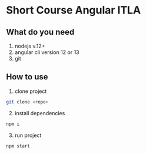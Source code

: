 # Short Course Angular ITLA

## What do you need

1. nodejs v.12+
2. angular cli version 12 or 13
3. git

## How to use

1. clone project
```bash
git clone <repo>
```
2. install dependencies
```bash
npm i
```
3. run project
```bash
npm start
```


